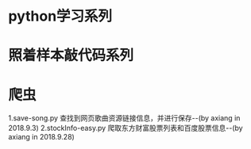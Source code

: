 # python学习系列
# 照着样本敲代码系列
# 爬虫
1.save-song.py 
  查找到网页歌曲资源链接信息，并进行保存--(by axiang in 2018.9.3)
2.stockInfo-easy.py 
  爬取东方财富股票列表和百度股票信息--(by axiang in 2018.9.28)
